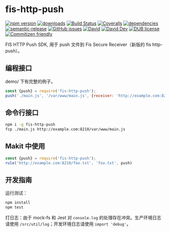 # fis-http-push
[![npm version](https://img.shields.io/npm/v/fis-http-push.svg)](https://www.npmjs.org/package/fis-http-push)
[![downloads](https://img.shields.io/npm/dm/fis-http-push.svg)](https://www.npmjs.org/package/fis-http-push)
[![Build Status](https://travis-ci.org/searchfe/fis-http-push.svg?branch=master)](https://travis-ci.org/searchfe/fis-http-push)
[![Coveralls](https://img.shields.io/coveralls/searchfe/fis-http-push.svg)](https://coveralls.io/github/searchfe/fis-http-push?branch=master)
[![dependencies](https://img.shields.io/david/searchfe/fis-http-push.svg)](https://david-dm.org/searchfe/fis-http-push)
[![semantic-release](https://img.shields.io/badge/%20%20%F0%9F%93%A6%F0%9F%9A%80-semantic--release-e10079.svg)](https://github.com/searchfe/fis-http-push)
[![GitHub issues](https://img.shields.io/github/issues-closed/searchfe/fis-http-push.svg)](https://github.com/searchfe/fis-http-push/issues)
[![David](https://img.shields.io/david/searchfe/fis-http-push.svg)](https://david-dm.org/searchfe/fis-http-push)
[![David Dev](https://img.shields.io/david/dev/searchfe/fis-http-push.svg)](https://david-dm.org/searchfe/fis-http-push?type=dev)
[![DUB license](https://img.shields.io/dub/l/vibe-d.svg)](https://github.com/searchfe/fis-http-push/blob/master/LICENSE)
[![Commitizen friendly](https://img.shields.io/badge/commitizen-friendly-brightgreen.svg)](https://github.com/angular/angular.js/blob/master/DEVELOPERS.md#commits)

FIS HTTP Push SDK, 用于 push 文件到 Fis Secure Receiver（新版的 fis http-push）。

## 编程接口

demo/ 下有完整的例子。

```javascript
const {push} = require('fis-http-push');
push('./main.js', '/var/www/main.js', {receiver: 'http://example.com:8210'})
```

## 命令行接口

```bash
npm i -g fis-http-push
fcp ./main.js http://example.com:8210/var/www/main.js
```

## Makit 中使用

```javascript
const {push} = require('fis-http-push');
rule('http://example.com:8210/foo.txt', 'foo.txt', push)
```

## 开发指南

运行测试：

```bash
npm install
npm test
```

打日志：由于 mock-fs 和 Jest 对 `console.log` 的处理存在冲突。生产环境日志请使用 `/src/util/log`；开发环境日志请使用 `import 'debug'`。
